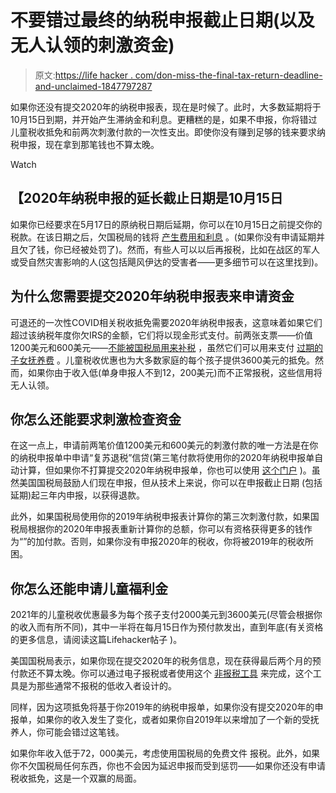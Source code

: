# 不要错过最终的纳税申报截止日期(以及无人认领的刺激资金)

> 原文:[https://life hacker . com/don-miss-the-final-tax-return-deadline-and-unclaimed-1847797287](https://lifehacker.com/dont-miss-the-final-tax-return-deadline-and-unclaimed-1847797287)

如果你还没有提交2020年的纳税申报表，现在是时候了。此时，大多数延期将于10月15日到期，并开始产生滞纳金和利息。更糟糕的是，如果不申报，你将错过儿童税收抵免和前两次刺激付款的一次性支出。即使你没有赚到足够的钱来要求纳税申报，现在拿到那笔钱也不算太晚。

Watch

## 【2020年纳税申报的延长截止日期是10月15日

如果你已经要求在5月17日的原纳税日期后延期，你可以在10月15日之前提交你的税款。在该日期之后，欠国税局的钱将 [产生费用和利息](https://www.irs.gov/payments/penalties) 。(如果你没有申请延期并且欠了钱，你已经被处罚了)。然而，有些人可以以后再报税，比如在战区的军人或受自然灾害影响的人(这包括飓风伊达的受害者——更多细节可以在这里找到)。

## **为什么您需要提交2020年纳税申报表来申请资金**

可退还的一次性COVID相关税收抵免需要2020年纳税申报表，这意味着如果它们超过该纳税年度你欠IRS的金额，它们将以现金形式支付。前两张支票——价值1200美元和600美元——[不能被国税局用来补税](https://www.experian.com/blogs/ask-experian/will-the-stimulus-check-affect-your-taxes/) ，虽然它们可以用来支付 [过期的子女抚养费](https://www.kiplinger.com/taxes/601296/irs-will-pay-stimulus-check-money-diverted-for-child-support-payments) 。儿童税收优惠也为大多数家庭的每个孩子提供3600美元的抵免。然而，如果你由于收入低(单身申报人不到12，200美元)而不正常报税，这些信用将无人认领。

## **你怎么还能要求刺激检查资金**

在这一点上，申请前两笔价值1200美元和600美元的刺激付款的唯一方法是在你的纳税申报单中申请“复苏退税”信贷(第三笔付款将使用你的2020年纳税申报单自动计算，但如果你不打算提交2020年纳税申报单，你也可以使用 [这个门户](https://www.irs.gov/credits-deductions/child-tax-credit-non-filer-sign-up-tool) )。虽然美国国税局鼓励人们现在申报，但从技术上来说，你可以在申报截止日期 (包括延期)起三年内申报，以获得退款。 

此外，如果国税局使用你的2019年纳税申报表计算你的第三次刺激付款，如果国税局根据你的2020年申报表重新计算你的总额，你可以有资格获得更多的钱作为“”的加付款。否则，如果你没有申报2020年的税收，你将被2019年的税收所困。

## **你怎么还能申请儿童福利金**

2021年的儿童税收优惠最多为每个孩子支付2000美元到3600美元(尽管会根据你的收入而有所不同)，其中一半将在每月15日作为预付款发出，直到年底(有关资格的更多信息，请阅读这篇Lifehacker帖子 )。

美国国税局表示，如果你现在提交2020年的税务信息，现在获得最后两个月的预付款还不算太晚。你可以通过电子报税或者使用这个 [非报税工具](https://www.freefilefillableforms.com/#/fd/childtaxcredit) 来完成，这个工具是为那些通常不报税的低收入者设计的。

同样，因为这项抵免将基于你2019年的纳税申报单，如果你没有提交2020年的申报单，如果你的收入发生了变化，或者如果你自2019年以来增加了一个新的受抚养人，你可能会错过这笔钱。

如果你年收入低于72，000美元，考虑使用国税局的免费文件 报税。此外，如果你不欠国税局任何东西，你也不会因为延迟申报而受到惩罚——如果你还没有申请税收抵免，这是一个双赢的局面。